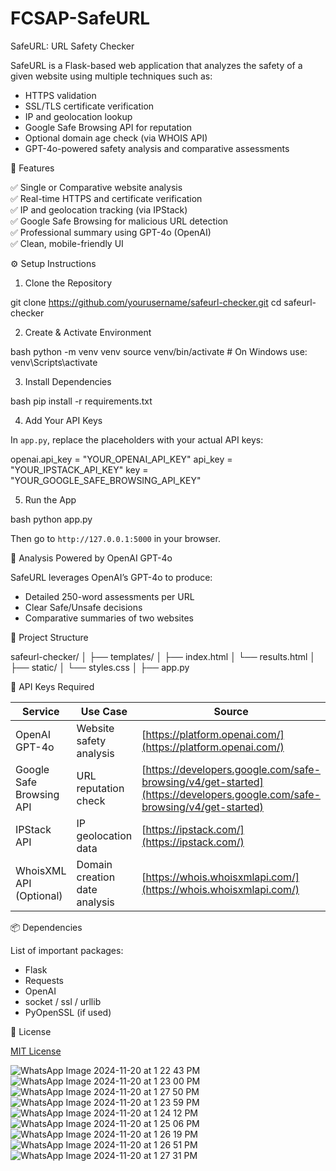 # FCSAP-SafeURL



 SafeURL: URL Safety Checker

SafeURL is a Flask-based web application that analyzes the safety of a given website using multiple techniques such as:

- HTTPS validation
- SSL/TLS certificate verification
- IP and geolocation lookup
- Google Safe Browsing API for reputation
- Optional domain age check (via WHOIS API)
- GPT-4o-powered safety analysis and comparative assessments


 🚀 Features

✅ Single or Comparative website analysis  
✅ Real-time HTTPS and certificate verification  
✅ IP and geolocation tracking (via IPStack)  
✅ Google Safe Browsing for malicious URL detection  
✅ Professional summary using GPT-4o (OpenAI)  
✅ Clean, mobile-friendly UI



⚙️ Setup Instructions
1. Clone the Repository

git clone https://github.com/yourusername/safeurl-checker.git
cd safeurl-checker

2. Create & Activate Environment

bash
python -m venv venv
source venv/bin/activate  # On Windows use: venv\Scripts\activate


3. Install Dependencies

bash
pip install -r requirements.txt


4. Add Your API Keys

In `app.py`, replace the placeholders with your actual API keys:

openai.api_key = "YOUR_OPENAI_API_KEY"
api_key = "YOUR_IPSTACK_API_KEY"
key = "YOUR_GOOGLE_SAFE_BROWSING_API_KEY"

5. Run the App

bash
python app.py


Then go to `http://127.0.0.1:5000` in your browser.



🧠 Analysis Powered by OpenAI GPT-4o

SafeURL leverages OpenAI’s GPT-4o to produce:

* Detailed 250-word assessments per URL
* Clear Safe/Unsafe decisions
* Comparative summaries of two websites



📁 Project Structure


safeurl-checker/
│
├── templates/
│   ├── index.html
│   └── results.html
│
├── static/
│   └── styles.css
│
├── app.py




🔐 API Keys Required

| Service                  | Use Case                      | Source                                                                                                                   |
| ------------------------ | ----------------------------- | ------------------------------------------------------------------------------------------------------------------------ |
| OpenAI GPT-4o            | Website safety analysis       | [https://platform.openai.com/](https://platform.openai.com/)                                                             |
| Google Safe Browsing API | URL reputation check          | [https://developers.google.com/safe-browsing/v4/get-started](https://developers.google.com/safe-browsing/v4/get-started) |
| IPStack API              | IP geolocation data           | [https://ipstack.com/](https://ipstack.com/)                                                                             |
| WhoisXML API (Optional)  | Domain creation date analysis | [https://whois.whoisxmlapi.com/](https://whois.whoisxmlapi.com/)                                                         |



📦 Dependencies

List of important packages:

* Flask
* Requests
* OpenAI
* socket / ssl / urllib
* PyOpenSSL (if used)









📃 License

[MIT License](LICENSE)





![WhatsApp Image 2024-11-20 at 1 22 43 PM](https://github.com/user-attachments/assets/8c7f8cf0-e1f4-4687-aa99-1ec25e1855d3)
![WhatsApp Image 2024-11-20 at 1 23 00 PM](https://github.com/user-attachments/assets/6b64d57e-b52c-4303-9b46-86bc46ad3321)
![WhatsApp Image 2024-11-20 at 1 27 50 PM](https://github.com/user-attachments/assets/1558e970-500f-4a04-97a9-a0994d740ecd)
![WhatsApp Image 2024-11-20 at 1 23 59 PM](https://github.com/user-attachments/assets/91aa8f15-ddd5-4bcd-8248-f25333caeea7)
![WhatsApp Image 2024-11-20 at 1 24 12 PM](https://github.com/user-attachments/assets/6b718b34-c8ab-46d5-a9f4-442a96acec9a)
![WhatsApp Image 2024-11-20 at 1 25 06 PM](https://github.com/user-attachments/assets/971ba87f-6eed-4244-bbe1-c637b9b96d51)
![WhatsApp Image 2024-11-20 at 1 26 19 PM](https://github.com/user-attachments/assets/e4941b21-921b-4061-9821-76e5ee37a381)
![WhatsApp Image 2024-11-20 at 1 26 51 PM](https://github.com/user-attachments/assets/5c25c5f8-d697-4bf5-b09a-da504397fe16)
![WhatsApp Image 2024-11-20 at 1 27 31 PM](https://github.com/user-attachments/assets/396a3aac-dd7f-4ce3-b8e2-aa68273d669c)




